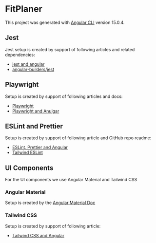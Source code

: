 # FitPlaner

This project was generated with [Angular CLI](https://github.com/angular/angular-cli) version 15.0.4.

## Jest

Jest setup is created by support of following articles and related dependencies:

* [jest and angular](https://thymikee.github.io/jest-preset-angular/docs/getting-started/installation)
* [angular-builders/jest](https://github.com/just-jeb/angular-builders)

## Playwright

Setup is created by support of following articles and docs:

* [Playwright](https://playwright.dev/docs/intro)
* [Playwright and Anulgar](https://dev.to/darlanalves/playwright-angular-cli-39ab)


## ESLint and Prettier

Setup is created by support of following article and GitHub repo readme:

* [ESLint, Prettier and Angular](https://dev.to/this-is-angular/configure-prettier-and-eslint-with-angular-526c)
* [Tailwind ESLint](https://github.com/francoismassart/eslint-plugin-tailwindcss)


## UI Components

For the UI components we use Angular Material and Tailwind CSS

### Angular Material

Setup is created by the [Angular Material Doc](https://material.angular.io/guide/getting-started)

### Tailwind CSS

Setup is created by support of following article:

* [Tailwind CSS and Angular](https://tailwindcss.com/docs/guides/angular)
